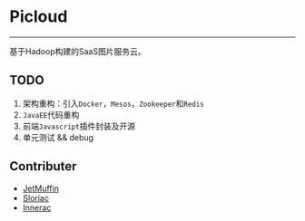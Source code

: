# Picloud

---

基于Hadoop构建的SaaS图片服务云。

## TODO

1. 架构重构：引入`Docker`，`Mesos`，`Zookeeper`和`Redis`
2. `JavaEE`代码重构
3. 前端`Javascript`插件封装及开源
4. 单元测试 && debug

## Contributer

* [JetMuffin](https://github.com/JetMuffin)
* [Sloriac](https://github.com/sunzequn)
* [Innerac](https://github.com/innerac)


 
 
 

